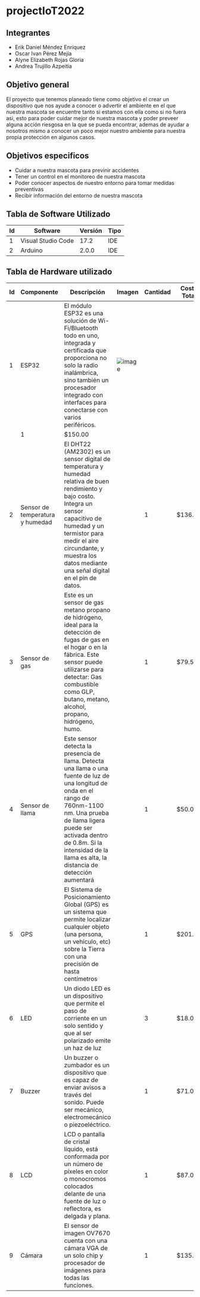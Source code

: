 # projectIoT2022

## Integrantes

- Erik Daniel Méndez Enríquez
- Oscar Ivan Pérez Mejía
- Alyne Elizabeth Rojas Gloria
- Andrea Trujillo Azpeitia

## Objetivo general

El proyecto que tenemos planeado tiene como objetivo el crear un dispositivo que nos ayude a conocer o advertir el ambiente en el que nuestra mascota se 
encuentre tanto si estamos con ella como si no fuera asi, esto para poder cuidar mejor de nuestra  mascota y poder preveer alguna acción riesgosa en la que 
se pueda encontrar, ademas de ayudar a nosotros mismo a conocer un poco mejor nuestro ambiente para nuestra propia protección en algunos casos.

## Objetivos especificos

- Cuidar a nuestra mascota para previnir accidentes
- Tener un control en el monitoreo de nuestra mascota
- Poder conocer aspectos de nuestro entorno para tomar medidas preventivas 
- Recibir información del entorno de nuestra mascota

## Tabla de Software Utilizado

| Id | Software           | Versión | Tipo |
|----|--------------------|---------|------|
| 1  | Visual Studio Code | 17.2    | IDE  |
| 2  | Arduino            | 2.0.0   | IDE  |

## Tabla de Hardware utilizado

| Id | Componente                       | Descripción                                                                                                                                                                                                                                                                         | Imagen | Cantidad | Costo Total |
|----|----------------------------------|-------------------------------------------------------------------------------------------------------------------------------------------------------------------------------------------------------------------------------------------------------------------------------------|--------|----------|-------------|
| 1  | ESP32                            | El módulo ESP32 es una solución de  Wi-Fi/Bluetooth todo en uno, integrada  y certificada que proporciona no solo  la radio inalámbrica, sino también un  procesador integrado con interfaces para  conectarse con varios periféricos.                                              |    ![image](https://user-images.githubusercontent.com/84553507/193390666-15305aab-c66e-4f3d-b974-4432981570fc.png)
     | 1        | $150.00     |
| 2  | Sensor de  temperatura y humedad | El DHT22 (AM2302) es un sensor digital de  temperatura y humedad relativa de buen  rendimiento y bajo costo. Integra un sensor  capacitivo de humedad y un termistor para  medir el aire circundante, y muestra los  datos mediante una señal digital en el pin de datos.           |         | 1        | $136.00     |
| 3  | Sensor de gas                    |     Este es un sensor de gas metano propano de  hidrógeno, ideal   para la detección de fugas  de gas en el hogar o en la fábrica. Este sensor puede utilizarse para detectar: Gas combustible  como GLP, butano, metano, alcohol, propano,  hidrógeno, humo.                       |         | 1        | $79.50      |
| 4  | Sensor de llama                  | Este sensor detecta la presencia de llama.  Detecta una llama o una fuente de luz de una  longitud de onda en el rango de 760nm-1100 nm.  Una prueba de llama ligera puede ser activada  dentro de 0.8m. Si la intensidad de la llama es  alta, la distancia de detección aumentará |         | 1        | $50.00      |
| 5  | GPS                              | El Sistema de Posicionamiento Global (GPS)  es un sistema que permite localizar cualquier  objeto (una persona, un vehículo, etc) sobre la  Tierra con una precisión de hasta centímetros                                                                                           |         | 1        | $201.00     |
| 6  | LED                              | Un diodo LED es un dispositivo que permite el  paso de corriente en un solo sentido y que al  ser polarizado emite un haz de luz                                                                                                                                                    |         | 3        | $18.00      |
| 7  | Buzzer                           | Un buzzer o zumbador es un dispositivo que es  capaz de enviar avisos a través del sonido. Puede  ser mecánico, electromecánico o piezoeléctrico.                                                                                                                                   |         | 1        | $71.00      |
| 8  | LCD                              | LCD o pantalla de cristal líquido, está  conformada por un número de píxeles en color  o monocromos colocados delante de una fuente  de luz o reflectora, es delgada y plana.                                                                                                       |         | 1        | $87.00      |
| 9  | Cámara                           | El sensor de imagen OV7670 cuenta con una  cámara VGA de un solo chip y procesador de  imágenes para todas las funciones.                                                                                                                                                           |         | 1        | $135.00     |

